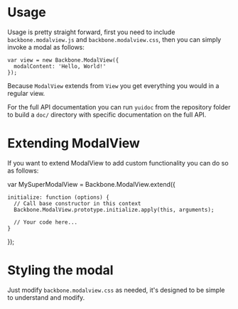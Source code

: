 # Usage
Usage is pretty straight forward, first you need to include
`backbone.modalview.js` and `backbone.modalview.css`, then you can simply 
invoke a modal as follows:

    var view = new Backbone.ModalView({
      modalContent: 'Hello, World!'
    });

Because `ModalView` extends from `View` you get everything you would in a
regular view.

For the full API documentation you can run `yuidoc` from the repository folder
to build a `doc/` directory with specific documentation on the full API.

# Extending ModalView
If you want to extend ModalView to add custom functionality you can do so as
follows:


  var MySuperModalView = Backbone.ModalView.extend({

    initialize: function (options) {
      // Call base constructor in this context
      Backbone.ModalView.prototype.initialize.apply(this, arguments);

      // Your code here...
    }

  });

# Styling the modal
Just modify `backbone.modalview.css` as needed, it's designed to be simple to
understand and modify.
